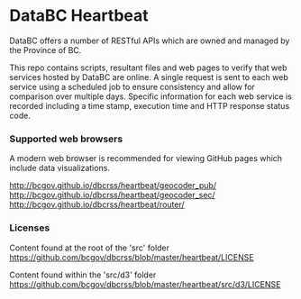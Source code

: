 # DataBC Heartbeat

DataBC offers a number of RESTful APIs which are owned and managed by the Province of BC. 

This repo contains scripts, resultant files and web pages to verify that web services hosted by DataBC are online. A single request is sent to
each web service using a scheduled job to ensure consistency and allow for comparison over multiple days.
Specific information for each web service is recorded including a time stamp, execution time and HTTP response status code.


### Supported web browsers

A modern web browser is recommended for viewing GitHub pages which include data visualizations.

http://bcgov.github.io/dbcrss/heartbeat/geocoder_pub/  <br/>
http://bcgov.github.io/dbcrss/heartbeat/geocoder_sec/  <br/>
http://bcgov.github.io/dbcrss/heartbeat/router/  <br/>


### Licenses

Content found at the root of the 'src' folder  <br/>
https://github.com/bcgov/dbcrss/blob/master/heartbeat/LICENSE  <br/>

Content found within the 'src/d3' folder  <br/>
https://github.com/bcgov/dbcrss/blob/master/heartbeat/src/d3/LICENSE  <br/>
